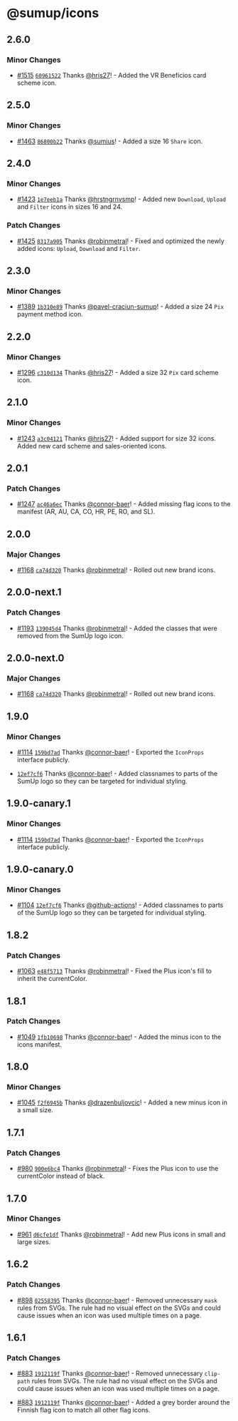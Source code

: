# @sumup/icons

## 2.6.0

### Minor Changes

- [#1515](https://github.com/sumup-oss/circuit-ui/pull/1515) [`60961522`](https://github.com/sumup-oss/circuit-ui/commit/6096152255665da1e09e84857dbb2e22e4e337af) Thanks [@hris27](https://github.com/hris27)! - Added the VR Benefícios card scheme icon.

## 2.5.0

### Minor Changes

- [#1463](https://github.com/sumup-oss/circuit-ui/pull/1463) [`86800b22`](https://github.com/sumup-oss/circuit-ui/commit/86800b220d692a9c447c38624377b2d7b962256e) Thanks [@sumius](https://github.com/sumius)! - Added a size 16 `Share` icon.

## 2.4.0

### Minor Changes

- [#1423](https://github.com/sumup-oss/circuit-ui/pull/1423) [`1e7eeb1a`](https://github.com/sumup-oss/circuit-ui/commit/1e7eeb1a132c2e342e9ccdd853a8107fcdb790c6) Thanks [@hrstngrnvsmp](https://github.com/hrstngrnvsmp)! - Added new `Download`, `Upload` and `Filter` icons in sizes 16 and 24.

### Patch Changes

- [#1425](https://github.com/sumup-oss/circuit-ui/pull/1425) [`8317a905`](https://github.com/sumup-oss/circuit-ui/commit/8317a90590b40da66de3e64ada61f8fcbaadf03c) Thanks [@robinmetral](https://github.com/robinmetral)! - Fixed and optimized the newly added icons: `Upload`, `Download` and `Filter`.

## 2.3.0

### Minor Changes

- [#1389](https://github.com/sumup-oss/circuit-ui/pull/1389) [`1b310e89`](https://github.com/sumup-oss/circuit-ui/commit/1b310e895bc5de2c5d8d20cf7fc4836c092adb91) Thanks [@pavel-craciun-sumup](https://github.com/pavel-craciun-sumup)! - Added a size 24 `Pix` payment method icon.

## 2.2.0

### Minor Changes

- [#1296](https://github.com/sumup-oss/circuit-ui/pull/1296) [`c310d134`](https://github.com/sumup-oss/circuit-ui/commit/c310d1347b11c5722cc012afb62232fb79772724) Thanks [@hris27](https://github.com/hris27)! - Added a size 32 `Pix` card scheme icon.

## 2.1.0

### Minor Changes

- [#1243](https://github.com/sumup-oss/circuit-ui/pull/1243) [`a3c04121`](https://github.com/sumup-oss/circuit-ui/commit/a3c04121c6cc2f12670abb7bfae5e0cbaf96958e) Thanks [@hris27](https://github.com/hris27)! - Added support for size 32 icons. Added new card scheme and sales-oriented icons.

## 2.0.1

### Patch Changes

- [#1247](https://github.com/sumup-oss/circuit-ui/pull/1247) [`ac46a6ec`](https://github.com/sumup-oss/circuit-ui/commit/ac46a6ec2accdd03be382342f355b75199792418) Thanks [@connor-baer](https://github.com/connor-baer)! - Added missing flag icons to the manifest (AR, AU, CA, CO, HR, PE, RO, and SL).

## 2.0.0

### Major Changes

- [#1168](https://github.com/sumup-oss/circuit-ui/pull/1168) [`ca74d320`](https://github.com/sumup-oss/circuit-ui/commit/ca74d320168aba1285e23691ca6651a1d12f9d27) Thanks [@robinmetral](https://github.com/robinmetral)! - Rolled out new brand icons.

## 2.0.0-next.1

### Patch Changes

- [#1193](https://github.com/sumup-oss/circuit-ui/pull/1193) [`139045d4`](https://github.com/sumup-oss/circuit-ui/commit/139045d4d055fa9435b4f409b087648db37b61ba) Thanks [@robinmetral](https://github.com/robinmetral)! - Added the classes that were removed from the SumUp logo icon.

## 2.0.0-next.0

### Major Changes

- [#1168](https://github.com/sumup-oss/circuit-ui/pull/1168) [`ca74d320`](https://github.com/sumup-oss/circuit-ui/commit/ca74d320168aba1285e23691ca6651a1d12f9d27) Thanks [@robinmetral](https://github.com/robinmetral)! - Rolled out new brand icons.

## 1.9.0

### Minor Changes

- [#1114](https://github.com/sumup-oss/circuit-ui/pull/1114) [`159bd7ad`](https://github.com/sumup-oss/circuit-ui/commit/159bd7ad9f7aa6fd73528b209377e073c498e40e) Thanks [@connor-baer](https://github.com/connor-baer)! - Exported the `IconProps` interface publicly.

* [`12ef7cf6`](https://github.com/sumup-oss/circuit-ui/commit/12ef7cf6c147e73b265139237751ecfa4fe37804) Thanks [@connor-baer](https://github.com/connor-baer)! - Added classnames to parts of the SumUp logo so they can be targeted for individual styling.

## 1.9.0-canary.1

### Minor Changes

- [#1114](https://github.com/sumup-oss/circuit-ui/pull/1114) [`159bd7ad`](https://github.com/sumup-oss/circuit-ui/commit/159bd7ad9f7aa6fd73528b209377e073c498e40e) Thanks [@connor-baer](https://github.com/connor-baer)! - Exported the `IconProps` interface publicly.

## 1.9.0-canary.0

### Minor Changes

- [#1104](https://github.com/sumup-oss/circuit-ui/pull/1104) [`12ef7cf6`](https://github.com/sumup-oss/circuit-ui/commit/12ef7cf6c147e73b265139237751ecfa4fe37804) Thanks [@github-actions](https://github.com/apps/github-actions)! - Added classnames to parts of the SumUp logo so they can be targeted for individual styling.

## 1.8.2

### Patch Changes

- [#1063](https://github.com/sumup-oss/circuit-ui/pull/1063) [`e48f5713`](https://github.com/sumup-oss/circuit-ui/commit/e48f57135a8c129049d2b614efa2ed936fa63e42) Thanks [@robinmetral](https://github.com/robinmetral)! - Fixed the Plus icon's fill to inherit the currentColor.

## 1.8.1

### Patch Changes

- [#1049](https://github.com/sumup-oss/circuit-ui/pull/1049) [`1fb10698`](https://github.com/sumup-oss/circuit-ui/commit/1fb10698f624a5682a849964a926179ea0e425c9) Thanks [@connor-baer](https://github.com/connor-baer)! - Added the minus icon to the icons manifest.

## 1.8.0

### Minor Changes

- [#1045](https://github.com/sumup-oss/circuit-ui/pull/1045) [`f2f6945b`](https://github.com/sumup-oss/circuit-ui/commit/f2f6945b009079ca52b05433e6c8940e1de0720b) Thanks [@drazenbuljovcic](https://github.com/drazenbuljovcic)! - Added a new minus icon in a small size.

## 1.7.1

### Patch Changes

- [#980](https://github.com/sumup-oss/circuit-ui/pull/980) [`900e6bc4`](https://github.com/sumup-oss/circuit-ui/commit/900e6bc465e4f909ab000403da3d17724f2ab73e) Thanks [@robinmetral](https://github.com/robinmetral)! - Fixes the Plus icon to use the currentColor instead of black.

## 1.7.0

### Minor Changes

- [#961](https://github.com/sumup-oss/circuit-ui/pull/961) [`d6cfe1df`](https://github.com/sumup-oss/circuit-ui/commit/d6cfe1dff247bea93b83c19dde728ca36b51bc0b) Thanks [@robinmetral](https://github.com/robinmetral)! - Add new Plus icons in small and large sizes.

## 1.6.2

### Patch Changes

- [#898](https://github.com/sumup-oss/circuit-ui/pull/898) [`02558395`](https://github.com/sumup-oss/circuit-ui/commit/025583954df06c95c79584e8639936a03e7f77f4) Thanks [@connor-baer](https://github.com/connor-baer)! - Removed unnecessary `mask` rules from SVGs. The rule had no visual effect on the SVGs and could cause issues when an icon was used multiple times on a page.

## 1.6.1

### Patch Changes

- [#883](https://github.com/sumup-oss/circuit-ui/pull/883) [`1912119f`](https://github.com/sumup-oss/circuit-ui/commit/1912119fd998ab9d4000e11db5dfa653fdd8c877) Thanks [@connor-baer](https://github.com/connor-baer)! - Removed unnecessary `clip-path` rules from SVGs. The rule had no visual effect on the SVGs and could cause issues when an icon was used multiple times on a page.

* [#883](https://github.com/sumup-oss/circuit-ui/pull/883) [`1912119f`](https://github.com/sumup-oss/circuit-ui/commit/1912119fd998ab9d4000e11db5dfa653fdd8c877) Thanks [@connor-baer](https://github.com/connor-baer)! - Added a grey border around the Finnish flag icon to match all other flag icons.
